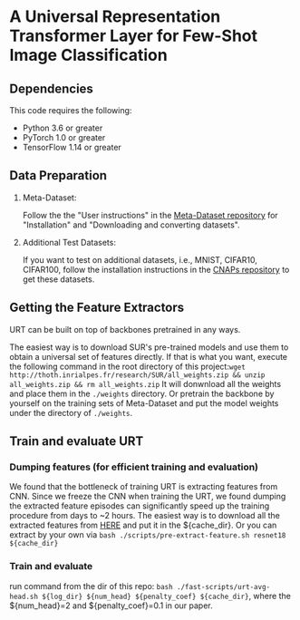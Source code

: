 # A Universal Representation Transformer Layer for Few-Shot Image Classification


## Dependencies
This code requires the following:
* Python 3.6 or greater
* PyTorch 1.0 or greater
* TensorFlow 1.14 or greater


## Data Preparation 
1. Meta-Dataset:

    Follow the the "User instructions" in the [Meta-Dataset repository](https://github.com/google-research/meta-dataset#user-instructions) for "Installation" and "Downloading and converting datasets".

2. Additional Test Datasets:

    If you want to test on additional datasets, i.e.,  MNIST, CIFAR10, CIFAR100, follow the installation instructions in the [CNAPs repository](https://github.com/cambridge-mlg/cnaps) to get these datasets.

## Getting the Feature Extractors

URT can be built on top of backbones pretrained in any ways. 

The easiest way is to download SUR's pre-trained models and use them to obtain a universal set of features directly. If that is what you want, execute the following command in the root directory of this project:```wget http://thoth.inrialpes.fr/research/SUR/all_weights.zip && unzip all_weights.zip && rm all_weights.zip```
It will donwnload all the weights and place them in the `./weights` directory.
Or pretrain the backbone by yourself on the training sets of Meta-Dataset and put the model weights under the directory of `./weights`. 

## Train and evaluate URT


### Dumping features (for efficient training and evaluation)
We found that the bottleneck of training URT is extracting features from CNN. Since we freeze the CNN when training the URT, we found dumping the extracted feature episodes can significantly speed up the training procedure from days to ~2 hours. The easiest way is to download all the extracted features from [HERE](https://drive.google.com/drive/folders/1Z3gsa4TSSiH2wTZj1Jp5bD7UEKPOVzx5?usp=sharing) and put it in the ${cache_dir}.
Or you can extract by your own via ```bash ./scripts/pre-extract-feature.sh resnet18 ${cache_dir}```

### Train and evaluate
run command from the dir of this repo: ```bash ./fast-scripts/urt-avg-head.sh ${log_dir} ${num_head} ${penalty_coef} ${cache_dir}```, where the ${num_head}=2 and ${penalty_coef}=0.1 in our paper.

